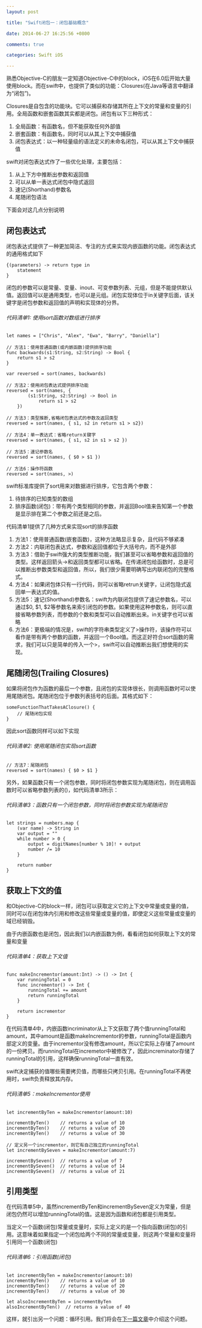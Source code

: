 ```yaml
---
layout: post

title: "Swift闭包一：闭包基础概念"

date: 2014-06-27 16:25:56 +0800

comments: true

categories: Swift iOS

---
```


熟悉Objective-C的朋友一定知道Objective-C中的block，iOS在6.0后开始大量使用block。而在swift中，也提供了类似的功能：Closures(在Java等语言中翻译为“闭包”)。

Closures是自包含的功能块。它可以捕获和存储其所在上下文的常量和变量的引用。全局函数和嵌套函数其实都是闭包。闭包有以下三种形式：

1. 全局函数：有函数名，但不能获取任何外部值
2. 嵌套函数：有函数名，同时可以从其上下文中捕获值
3. 闭包表达式：以一种轻量级的语法定义的未命名闭包，可以从其上下文中捕获值

swift对闭包表达式作了一些优化处理，主要包括：

1. 从上下方中推断出参数和返回值
2. 可以从单一表达式闭包中隐式返回
3. 速记(Shorthand)参数名
4. 尾随闭包语法

下面会对这几点分别说明

## 闭包表达式

闭包表达式提供了一种更加简洁、专注的方式来实现内嵌函数的功能。闭包表达式的通用格式如下

	{(parameters) -> return type in
	    statement   
	}

闭包的参数可以是常量、变量、inout、可变参数列表、元组，但是不能提供默认值。返回值可以是通用类型，也可以是元组。闭包实现体位于in关键字后面，该关键字是闭包参数和返回值的声明和实现体的分界。

###### 代码清单1: 使用sort函数对数组进行排序

	let names = ["Chris", "Alex", "Ewa", "Barry", "Daniella"]
	
	// 方法1：使用普通函数(或内嵌函数)提供排序功能
	func backwards(s1:String, s2:String) -> Bool {
	    return s1 > s2
	}
	
	var reversed = sort(names, backwards)
	
	// 方法2：使用闭包表达式提供排序功能
	reversed = sort(names, {
	        (s1:String, s2:String) -> Bool in
	            return s1 > s2
	    })
	    
	// 方法3：类型推断,省略闭包表达式的参数及返回类型
	reversed = sort(names, { s1, s2 in return s1 > s2})
	
	// 方法4：单一表达式：省略return关键字
	reversed = sort(names, { s1, s2 in s1 > s2 })
	
	// 方法5：速记参数名
	reversed = sort(names, { $0 > $1 })
	
	// 方法6：操作符函数
	reversed = sort(names, >)

swift标准库提供了sort用来对数据进行排序，它包含两个参数：

1. 待排序的已知类型的数组
2. 排序函数(闭包)：带有两个类型相同的参数，并返回Bool值来告知第一个参数是显示排在第二个参数之前还是之后。

代码清单1提供了几种方式来实现sort的排序函数

1. 方法1：使用普通函数(嵌套函数)，这种方法略显示复杂，且代码不够紧凑
2. 方法2：内联闭包表达式，参数和返回值都位于大括号内，而不是外部
3. 方法3：借助于swift强大的类型推断功能，我们甚至可以省略参数和返回值的类型。这样返回箭头->和返回类型都可以省略。在传递闭包给函数时，总是可以推断出参数类型和返回值，所以，我们很少需要明确写出内联闭包的完整格式。
4. 方法4：如果闭包体只有一行代码，则可以省略retrun关键字，让闭包隐式返回单一表达式的值。
5. 方法5：速记(Shorthand)参数名：swift为内联闭包提供了速记参数名，可以通过$0, $1, $2等参数名来索引闭包的参数。如果使用这种参数名，则可以直接省略参数列表，而参数的个数和类型可以自动推断出来。in关键字也可以省略
6. 方法6：更极端的情况是，swift的字符串类型定义了>操作符，该操作符可以看作是带有两个参数的函数，并返回一个Bool值。而这正好符合sort函数的需求，我们可以只是简单的传入一个>，swift可以自动推断出我们想使用的实现。


## 尾随闭包(Trailing Closures)
如果将闭包作为函数的最后一个参数，且闭包的实现体很长，则调用函数时可以使用尾随闭包。尾随闭包位于参数列表括号的后面。其格式如下：

	someFunctionThatTakesAClosure() {
		// 尾随闭包实现    
	}

因此sort函数同样可以如下实现

###### 代码清单2: 使用尾随闭包实现sort函数

	// 方法7：尾随闭包
	reversed = sort(names) { $0 > $1 }


另外，如果函数只有一个闭包参数，同时将闭包参数实现为尾随闭包，则在调用函数时可以省略参数列表的()，如代码清单3所示：

###### 代码清单3：函数只有一个闭包参数，同时将闭包参数实现为尾随闭包

	let strings = numbers.map {
	    (var name) -> String in
	    var output = ""
	    while number > 0 {
	        output = digitNames[number % 10]! + output
	        number /= 10
	    }
	    
	    return number
	}


## 获取上下文的值

和Objective-C的block一样，闭包可以获取定义它的上下文中常量或变量的值，同时可以在闭包体内引用和修改这些常量或变量的值，即使定义这些常量或变量的域已经销毁。

由于内嵌函数也是闭包，因此我们以内嵌函数为例，看看闭包如何获取上下文的常量和变量

###### 代码清单4：获取上下文值

	func makeIncrementor(amount:Int) -> () -> Int {
	    var runningTotal = 0
	    func incrementor() -> Int {
	        runningTotal += amount
	        return runningTotal
	    }
	    
	    return incrementor
	}

在代码清单4中，内嵌函数incriminator从上下文获取了两个值runningTotal和amount，其中amount是函数makeIncrementor的参数，runningTotal是函数内部定义的变量。由于incrementor没有修改amount，所以它实际上存储了amount的一份拷贝。而runningTotal在incremetor中被修改了，因此increminator存储了runningTotal的引用，这样确保runningTotal一直有效。

swift决定捕获的值哪些需要拷贝值，而哪些只拷贝引用。在runningTotal不再使用时，swift负责释放其内存。

###### 代码清单5：makeIncrementor使用

	let incrementByTen = makeIncrementor(amount:10)
	
	incrementByTen()    // returns a value of 10
	incrementByTen()    // returns a value of 20
	incrementByTen()    // returns a value of 30
	
	// 定义另一个incrementor，则它有自己独立的runningTotal
	let incrementBySeven = makeIncrementor(amount:7)
	
	incrementBySeven()  // returns a value of 7
	incrementBySeven()  // returns a value of 14
	incrementBySeven()  // returns a value of 21

## 引用类型

在代码清单5中，虽然incrementByTen和incrementBySeven定义为常量，但是闭包仍然可以增加runningTotal的值。这是因为函数和闭包都是引用类型。

当定义一个函数(闭包)常量或变量时，实际上定义的是一个指向函数(闭包)的引用。这意味着如果指定一个闭包给两个不同的常量或变量，则这两个常量和变量将引用同一个函数(闭包)

###### 代码清单6：引用函数(闭包)
	
	let incrementByTen = makeIncrementor(amount:10)
	incrementByTen()    // returns a value of 10
	incrementByTen()    // returns a value of 20
	incrementByTen()    // returns a value of 30
	
	let alsoIncrementByTen = incrementByTen
	alsoIncrementByTen()  // returns a value of 40


这样，就引出另一个问题：循环引用。我们将会在[下一篇文章](http://southpeak.github.io/blog/2014/06/27/ios-swift-closures-2/)中介绍这个问题。